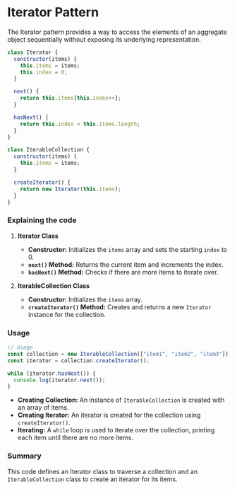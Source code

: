 # Iterator Pattern

The Iterator pattern provides a way to access the elements of an aggregate object sequentially without exposing its underlying representation.

```js
class Iterator {
  constructor(items) {
    this.items = items;
    this.index = 0;
  }

  next() {
    return this.items[this.index++];
  }

  hasNext() {
    return this.index < this.items.length;
  }
}

class IterableCollection {
  constructor(items) {
    this.items = items;
  }

  createIterator() {
    return new Iterator(this.items);
  }
}
```

### Explaining the code

1. **Iterator Class**

   - **Constructor:** Initializes the `items` array and sets the starting `index` to 0.
   - **`next()` Method:** Returns the current item and increments the index.
   - **`hasNext()` Method:** Checks if there are more items to iterate over.

2. **IterableCollection Class**
   - **Constructor:** Initializes the `items` array.
   - **`createIterator()` Method:** Creates and returns a new `Iterator` instance for the collection.

### Usage

```js
// Usage
const collection = new IterableCollection(["item1", "item2", "item3"]);
const iterator = collection.createIterator();

while (iterator.hasNext()) {
  console.log(iterator.next());
}
```

- **Creating Collection:** An instance of `IterableCollection` is created with an array of items.
- **Creating Iterator:** An iterator is created for the collection using `createIterator()`.
- **Iterating:** A `while` loop is used to iterate over the collection, printing each item until there are no more items.

### Summary

This code defines an Iterator class to traverse a collection and an `IterableCollection` class to create an iterator for its items.
